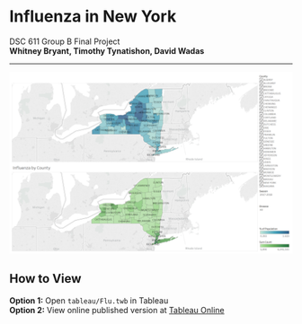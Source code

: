 # Influenza in New York
DSC 611 Group B Final Project   
**Whitney Bryant, Timothy Tynatishon, David Wadas**
______________________________

![New York](map.png)

## How to View
**Option 1:** Open `tableau/Flu.twb` in Tableau  
**Option 2:** View online published version at [Tableau Online](https://us-east-1.online.tableau.com/t/uticacollegedsc611/views/Flu/DSC611Final?iframeSizedToWindow=true&:embed=y&:showAppBanner=false&:display_count=no&:showVizHome=no)

